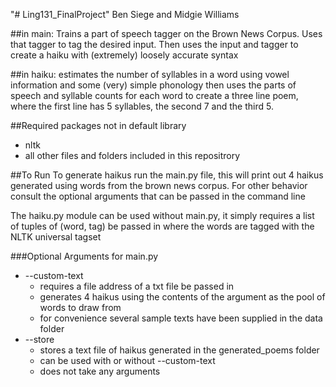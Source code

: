 "# Ling131_FinalProject"
Ben Siege and Midgie Williams

##in main:
Trains a part of speech tagger on the Brown News Corpus.
Uses that tagger to tag the desired input.
Then uses the input and tagger to create a haiku with (extremely) loosely accurate syntax

##in haiku:
estimates the number of syllables in a word using vowel information and some (very) simple phonology
then uses the parts of speech and syllable counts for each word to create a three line poem,
where the first line has 5 syllables, the second 7 and the third 5.

##Required packages not in default library
* nltk
* all other files and folders included in this repositrory

##To Run
To generate haikus run the main.py file, this will print out 4 haikus generated using words
from the brown news corpus. For other behavior consult the optional arguments that can be passed in the command line

The haiku.py module can be used without main.py, it simply requires a list of
tuples of (word, tag) be passed in where the words are tagged with the NLTK universal tagset

###Optional Arguments for main.py
* --custom-text
    * requires a file address of a txt file be passed in
    * generates 4 haikus using the contents of the argument as the pool of words to draw from
    * for convenience several sample texts have been supplied in the data folder
* --store
    * stores a text file of haikus generated in the generated_poems folder
    * can be used with or without --custom-text
    * does not take any arguments